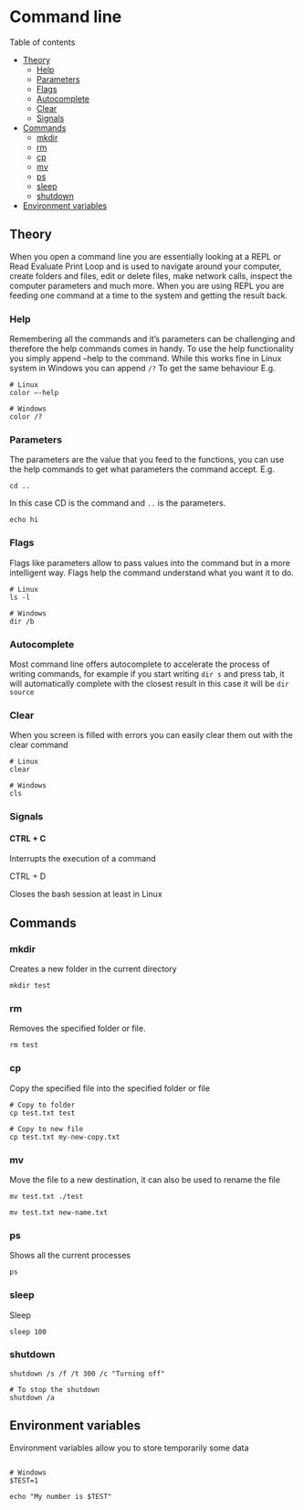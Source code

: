 
# Command line

Table of contents

- [Theory](#theory)
    - [Help](#help)
    - [Parameters](#parameters)
    - [Flags](#flags)
    - [Autocomplete](#autocomplete)
    - [Clear](#clear)
    - [Signals](#signals)
- [Commands](#commands)
    - [mkdir](#mkdir)
    - [rm](#rm)
    - [cp](#rm)
    - [mv](#rm)
    - [ps](#rm)
    - [sleep](#rm)
    - [shutdown](#rm)
- [Environment variables](#environment-variables)

## Theory

When you open a command line you are essentially looking at a REPL or Read Evaluate Print Loop and is used to navigate around your computer, create folders and files, edit or delete files, make network calls, inspect the computer parameters and much more. When you are using REPL you are feeding one command at a time to the system and getting the result back. 

### Help
Remembering all the commands and it’s parameters can be challenging and therefore the help commands comes in handy. To use the help functionality you simply append –help to the command. While this works fine in Linux system in Windows you can append `/?` To get the same behaviour E.g.
```shell
# Linux
color –-help

# Windows
color /?
```
### Parameters
The parameters are the value that you feed to the functions, you can use the help commands to get what parameters the command accept. E.g.
```shell
cd ..
```
In this case CD is the command and `..` is the parameters. 
```shell
echo hi
```
### Flags
Flags like parameters allow to pass values into the command but in a more intelligent way. Flags help the command understand what you want it to do. 
```shell
# Linux
ls -l

# Windows
dir /b
```

### Autocomplete

Most command line offers autocomplete to accelerate the process of writing commands,
for example if you start writing `dir s` and press tab, it will automatically 
complete with the closest result in this case it will be `dir source`

### Clear

When you screen is filled with errors you can easily clear them out with the clear
command

```shell
# Linux
clear

# Windows
cls
```

### Signals

#### CTRL + C

Interrupts the execution of a command

CTRL + D

Closes the bash session at least in Linux


## Commands

### mkdir

Creates a new folder in the current directory

```shell
mkdir test
```

### rm

Removes the specified folder or file.

```shell
rm test
```

### cp

Copy the specified file into the specified folder or file 

```shell
# Copy to folder
cp test.txt test

# Copy to new file
cp test.txt my-new-copy.txt
```

### mv

Move the file to a new destination, it can also be used to rename the file

```shell
mv test.txt ./test

mv test.txt new-name.txt
```

### ps

Shows all the current processes

```shell
ps
```

### sleep

Sleep

```shell
sleep 100
```
### shutdown

```shell
shutdown /s /f /t 300 /c "Turning off"

# To stop the shutdown
shutdown /a
```




## Environment variables

Environment variables allow you to store temporarily some data

```shell

# Windows
$TEST=1

echo "My number is $TEST"
```
